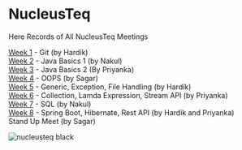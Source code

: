 # NucleusTeq
Here Records of All NucleusTeq Meetings

[Week 1](https://github.com/Madhur-Jatiya/NucleusTeq/tree/week1) - Git (by Hardik) <br>
[Week 2](https://github.com/Madhur-Jatiya/NucleusTeq/tree/week2) - Java Basics 1 (by Nakul) <br>
[Week 3](https://github.com/Madhur-Jatiya/NucleusTeq/tree/week3) - Java Basics 2 (By Priyanka) <br>
[Week 4](https://github.com/Madhur-Jatiya/NucleusTeq/tree/week4) - OOPS (by Sagar) <br>
[Week 5](https://github.com/Madhur-Jatiya/NucleusTeq/tree/week5) - Generic, Exception, File Handling (by Hardik) <br>
[Week 6](https://github.com/Madhur-Jatiya/NucleusTeq/tree/week6) - Collection, Lamda Expression, Stream API (by Priyanka) <br>
[Week 7](https://github.com/Madhur-Jatiya/NucleusTeq/tree/week7) - SQL (by Nakul) <br>
[Week 8](https://github.com/Madhur-Jatiya/NucleusTeq/tree/week8) - Spring Boot, Hibernate, Rest API (by Hardik and Priyanka) <br>
Stand Up Meet (by Sagar) <br>

![nucleusteq black](https://user-images.githubusercontent.com/70679523/227516319-5db3d3a3-b1c6-48ae-9ab8-53ea5570e717.png)
